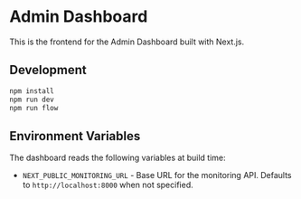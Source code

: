 # Admin Dashboard

This is the frontend for the Admin Dashboard built with Next.js.

## Development

```bash
npm install
npm run dev
npm run flow
```

## Environment Variables

The dashboard reads the following variables at build time:

- `NEXT_PUBLIC_MONITORING_URL` - Base URL for the monitoring API. Defaults to
  `http://localhost:8000` when not specified.
